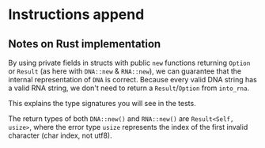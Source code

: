 # Instructions append

## Notes on Rust implementation

By using private fields in structs with public `new` functions returning
`Option` or `Result` (as here with `DNA::new` & `RNA::new`), we can guarantee
that the internal representation of `DNA` is correct. Because every valid DNA
string has a valid RNA string, we don't need to return a `Result`/`Option` from
`into_rna`.

This explains the type signatures you will see in the tests.

The return types of both `DNA::new()` and `RNA::new()` are `Result<Self, usize>`,
where the error type `usize` represents the index of the first invalid character
(char index, not utf8).

